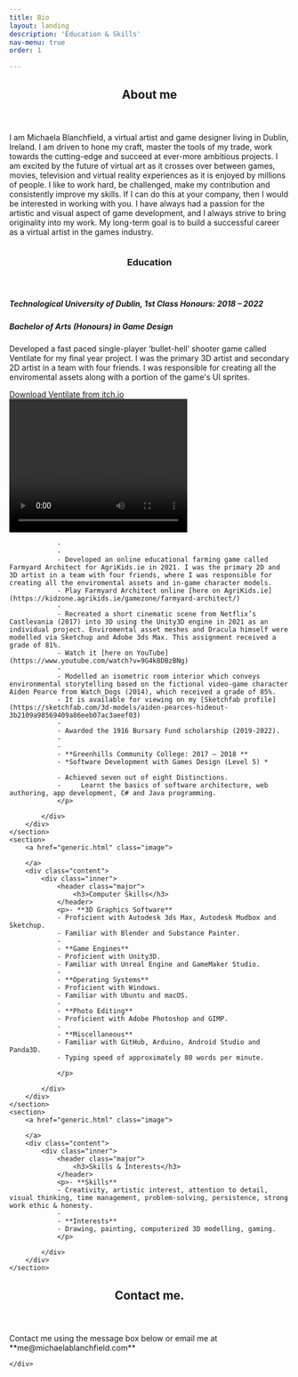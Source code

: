 ```yaml
---
title: Bio
layout: landing
description: 'Education & Skills'
nav-menu: true
order: 1

---
```


<!-- Main -->
<div id="main">

<!-- One -->
<section id="one">
	<div class="inner">
		<header class="major">
			<h2>About me</h2>
		</header>
		<p>I am Michaela Blanchfield, a virtual artist and game designer living in Dublin, Ireland. I am driven to hone my craft, master the tools of my trade, work towards the cutting-edge and succeed at ever-more ambitious projects. I am excited by the future of virtual art as it crosses over between games, movies, television and virtual reality experiences as it is enjoyed by millions of people. I like to work hard, be challenged, make my contribution and consistently improve my skills. If I can do this at your company, then I would be interested in working with you. I have always had a passion for the artistic and visual aspect of game development, and I always strive to bring originality into my work. My long-term goal is to build a successful career as a virtual artist in the games industry. </p>
	</div>
</section>

<!-- Two -->
<section id="two" class="spotlights">
	<section>
		<a href="generic.html" class="image">
			<img src="{% link assets/images/pic07.jpg %}" alt="" data-position="center center" />
		</a>
		<div class="content">
			<div class="inner">
				<header class="major">
					<h3>Education</h3>
				</header>
				<p><h5><b>Technological University of Dublin, 1st Class Honours: 2018 – 2022</b></h5>
				<h5><i>Bachelor of Arts (Honours) in Game Design</i></h5>
				<p>Developed a fast paced single-player ‘bullet-hell’ shooter game called Ventilate for my final year project. I was the primary 3D artist and secondary 2D artist in a team with four friends. I was responsible for creating all the enviromental assets along with a portion of the game's UI sprites.</p>
				<a href="https://inkfoxstudios.itch.io/ventilate">Download Ventilate from itch.io</a>
				<video width="320" height="240" controls>
					<source src="{% link assets/images/ventilate.mp4 %}" type="video/mp4">
				</video>
				

				
				
				- 
				-
				- Developed an online educational farming game called Farmyard Architect for AgriKids.ie in 2021. I was the primary 2D and 3D artist in a team with four friends, where I was responsible for creating all the enviromental assets and in-game character models.
				- Play Farmyard Architect online [here on AgriKids.ie](https://kidzone.agrikids.ie/gamezone/farmyard-architect/)
				-
				- Recreated a short cinematic scene from Netflix’s Castlevania (2017) into 3D using the Unity3D engine in 2021 as an individual project. Enviromental asset meshes and Dracula himself were modelled via Sketchup and Adobe 3ds Max. This assignment received a grade of 81%.
				- Watch it [here on YouTube](https://www.youtube.com/watch?v=9G4k8DBzBNg)
				-
				- Modelled an isometric room interior which conveys environmental storytelling based on the fictional video-game character Aiden Pearce from Watch_Dogs (2014), which received a grade of 85%. 
				- It is available for viewing on my [Sketchfab profile](https://sketchfab.com/3d-models/aiden-pearces-hideout-3b2109a98569409a86eeb07ac3aeef03) 
				-
				- Awarded the 1916 Bursary Fund scholarship (2019-2022). 
				-
				-
				- **Greenhills Community College: 2017 – 2018 **
				- *Software Development with Games Design (Level 5) *
				
				- Achieved seven out of eight Distinctions. 
				-     Learnt the basics of software architecture, web authoring, app development, C# and Java programming.
				</p>
				
			</div>
		</div>
	</section>
	<section>
		<a href="generic.html" class="image">
			
		</a>
		<div class="content">
			<div class="inner">
				<header class="major">
					<h3>Computer Skills</h3>
				</header>
				<p>- **3D Graphics Software**
				- Proficient with Autodesk 3ds Max, Autodesk Mudbox and Sketchup. 
				- Familiar with Blender and Substance Painter. 
				-
				- **Game Engines** 
				- Proficient with Unity3D. 
				- Familiar with Unreal Engine and GameMaker Studio. 
				-
				- **Operating Systems**
				- Proficient with Windows. 
				- Familiar with Ubuntu and macOS. 
				-
				- **Photo Editing** 
				- Proficient with Adobe Photoshop and GIMP. 
				-
				- **Miscellaneous** 
				- Familiar with GitHub, Arduino, Android Studio and Panda3D. 
				- Typing speed of approximately 80 words per minute. 				
				
				</p>
				
			</div>
		</div>
	</section>
	<section>
		<a href="generic.html" class="image">
			
		</a>
		<div class="content">
			<div class="inner">
				<header class="major">
					<h3>Skills & Interests</h3>
				</header>
				<p>- **Skills**
				- Creativity, artistic interest, attention to detail, visual thinking, time management, problem-solving, persistence, strong work ethic & honesty.
				- 
				- **Interests** 
				- Drawing, painting, computerized 3D modelling, gaming. 
				</p>
			
			</div>
		</div>
	</section>
</section>

<!-- Three -->
<section id="three">
	<div class="inner">
		<header class="major">
			<h2>Contact me.</h2>
		</header>
		<p>Contact me using the message box below or email me at **me@michaelablanchfield.com** </p>
		
	</div>
</section>

</div>
